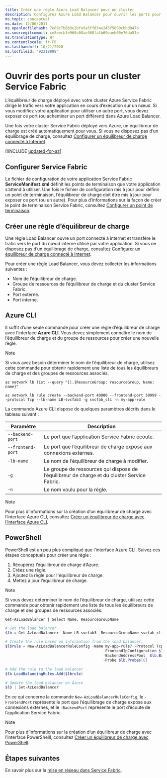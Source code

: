 ```yaml
---
title: Créer une règle Azure Load Balancer pour un cluster
description: Configurez Azure Load Balancer pour ouvrir les ports pour votre cluster Azure Service Fabric.
ms.topic: conceptual
ms.date: 12/06/2017
ms.openlocfilehash: 7e09c7b0b3e2bfa5a5ff834e243f5098cbbd947b
ms.sourcegitcommit: ce8eecb3e966c08ae368fafb69eaeb00e76da57e
ms.translationtype: HT
ms.contentlocale: fr-FR
ms.lasthandoff: 10/21/2020
ms.locfileid: "92319898"
---
```

# <a name="open-ports-for-a-service-fabric-cluster"></a>Ouvrir des ports pour un cluster Service Fabric

L’équilibreur de charge déployé avec votre cluster Azure Service Fabric dirige le trafic vers votre application en cours d’exécution sur un nœud. Si vous modifiez votre application pour utiliser un autre port, vous devez exposer ce port (ou acheminer un port différent) dans Azure Load Balancer.

Une fois votre cluster Service Fabric déployé vers Azure, un équilibreur de charge est créé automatiquement pour vous. Si vous ne disposez pas d’un équilibrage de charge, consultez [Configurer un équilibreur de charge connecté à Internet](../load-balancer/quickstart-load-balancer-standard-public-portal.md).


[!INCLUDE [updated-for-az](../../includes/updated-for-az.md)]

## <a name="configure-service-fabric"></a>Configurer Service Fabric

Le fichier de configuration de votre application Service Fabric **ServiceManifest.xml** définit les points de terminaison que votre application s’attend à utiliser. Une fois le fichier de configuration mis à jour pour définir un point de terminaison, l’équilibreur de charge doit être mis à jour pour exposer ce port (ou un autre). Pour plus d’informations sur la façon de créer le point de terminaison Service Fabric, consultez [Configurer un point de terminaison](service-fabric-service-manifest-resources.md).

## <a name="create-a-load-balancer-rule"></a>Créer une règle d’équilibreur de charge

Une règle Load Balancer ouvre un port connecté à internet et transfère le trafic vers le port du nœud interne utilisé par votre application. Si vous ne disposez pas d’un équilibrage de charge, consultez [Configurer un équilibreur de charge connecté à Internet](../load-balancer/quickstart-load-balancer-standard-public-portal.md).

Pour créer une règle Load Balancer, vous devez collecter les informations suivantes :

- Nom de l’équilibreur de charge.
- Groupe de ressources de l’équilibreur de charge et du cluster Service Fabric.
- Port externe.
- Port interne.

## <a name="azure-cli"></a>Azure CLI
Il suffit d’une seule commande pour créer une règle d’équilibreur de charge avec l’interface **Azure CLI**. Vous devez simplement connaître le nom de l’équilibreur de charge et du groupe de ressources pour créer une nouvelle règle.

>[!NOTE]
>Si vous avez besoin déterminer le nom de l’équilibreur de charge, utilisez cette commande pour obtenir rapidement une liste de tous les équilibreurs de charge et des groupes de ressources associés.
>
>`az network lb list --query "[].{ResourceGroup: resourceGroup, Name: name}"`
>


```azurecli
az network lb rule create --backend-port 40000 --frontend-port 39999 --protocol Tcp --lb-name LB-svcfab3 -g svcfab_cli -n my-app-rule
```

La commande Azure CLI dispose de quelques paramètres décrits dans le tableau suivant :

| Paramètre | Description |
| --------- | ----------- |
| `--backend-port`  | Le port que l’application Service Fabric écoute. |
| `--frontend-port` | Le port que l’équilibreur de charge expose aux connexions externes. |
| `-lb-name` | Le nom de l’équilibreur de charge à modifier. |
| `-g`       | Le groupe de ressources qui dispose de l’équilibreur de charge et du cluster Service Fabric. |
| `-n`       | Le nom voulu pour la règle. |


>[!NOTE]
>Pour plus d’informations sur la création d’un équilibreur de charge avec l’interface Azure CLI, consultez [Créer un équilibreur de charge avec l’interface Azure CLI](../load-balancer/quickstart-load-balancer-standard-internal-cli.md).

## <a name="powershell"></a>PowerShell

PowerShell est un peu plus compliqué que l’interface Azure CLI. Suivez ces étapes conceptuels pour créer une règle :

1. Récupérez l’équilibreur de charge d’Azure.
2. Créez une règle.
3. Ajoutez la règle pour l'équilibreur de charge.
4. Mettez à jour l’équilibreur de charge.

>[!NOTE]
>Si vous devez déterminer le nom de l’équilibreur de charge, utilisez cette commande pour obtenir rapidement une liste de tous les équilibreurs de charge et des groupes de ressources associés.
>
>`Get-AzLoadBalancer | Select Name, ResourceGroupName`

```powershell
# Get the load balancer
$lb = Get-AzLoadBalancer -Name LB-svcfab3 -ResourceGroupName svcfab_cli

# Create the rule based on information from the load balancer.
$lbrule = New-AzLoadBalancerRuleConfig -Name my-app-rule7 -Protocol Tcp -FrontendPort 39990 -BackendPort 40009 `
                                            -FrontendIpConfiguration $lb.FrontendIpConfigurations[0] `
                                            -BackendAddressPool  $lb.BackendAddressPools[0] `
                                            -Probe $lb.Probes[0]

# Add the rule to the load balancer
$lb.LoadBalancingRules.Add($lbrule)

# Update the load balancer on Azure
$lb | Set-AzLoadBalancer
```

En ce qui concerne la commande `New-AzLoadBalancerRuleConfig`, le `-FrontendPort` représente le port que l’équilibrage de charge expose aux connexions externes, et le `-BackendPort` représente le port d’écoute de l’application Service Fabric.

>[!NOTE]
>Pour plus d’informations sur la création d’un équilibreur de charge avec l’interface PowerShellI, consultez [Créer un équilibreur de charge avec PowerShell](../load-balancer/quickstart-load-balancer-standard-internal-powershell.md).

## <a name="next-steps"></a>Étapes suivantes

En savoir plus sur la [mise en réseau dans Service Fabric](service-fabric-patterns-networking.md).